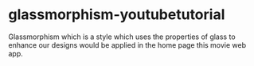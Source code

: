 # glassmorphism-youtubetutorial
Glassmorphism which is a style which uses the properties of glass to enhance our designs would be applied in the home page this movie web app.

